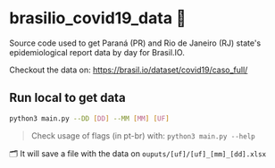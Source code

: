 # brasilio_covid19_data 🦠
Source code used to get Paraná (PR) and Rio de Janeiro (RJ) state's epidemiological report data by day for Brasil.IO.

Checkout the data on: https://brasil.io/dataset/covid19/caso_full/

## Run local to get data

```bash
python3 main.py --DD [DD] --MM [MM] [UF]
```

> Check usage of flags (in pt-br) with: `python3 main.py --help`

🗂 It will save a file with the data on `ouputs/[uf]/[uf]_[mm]_[dd].xlsx`
